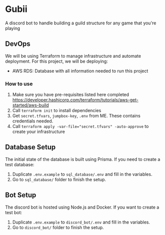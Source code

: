 # Gubii
A discord bot to handle building a guild structure for any game that you're playing

## DevOps
We will be using Terraform to manage infrastructure and automate deployment.
For this project, we will be deploying:
- AWS RDS: Database with all information needed to run this project

### How to use
1. Make sure you have pre-requisites listed here completed
   https://developer.hashicorp.com/terraform/tutorials/aws-get-started/aws-build
2. Call `terraform init` to install dependencies
3. Get `secret.tfvars`, `jumpbox-key`, `.env` from ME. These contains credentials needed.
4. Call `terraform apply -var-file="secret.tfvars" -auto-approve` to create your infrastructure

## Database Setup
The initial state of the database is built using Prisma. If you need to create a test database:
1. Duplicate `.env.example` to `sql_database/.env` and fill in the variables.
2. Go to `sql_database/` folder to finish the setup.

## Bot Setup
The discord bot is hosted using Node.js and Docker. If you want to create a test bot:
1. Duplicate `.env.example` to `discord_bot/.env` and fill in the variables.
2. Go to `discord_bot/` folder to finish the setup.